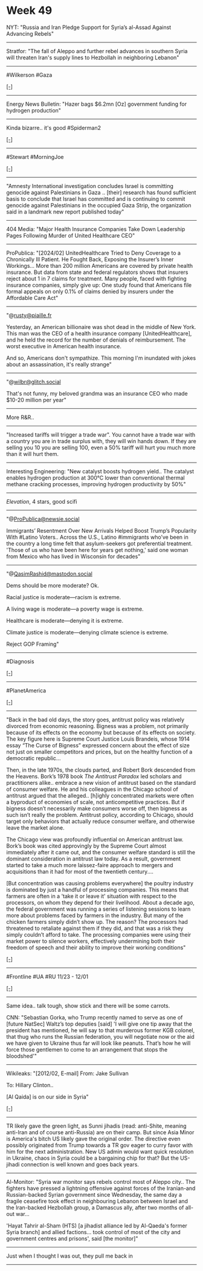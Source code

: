 # Week 49

NYT: "Russia and Iran Pledge Support for Syria’s al-Assad Against
Advancing Rebels"

---

Stratfor: "The fall of Aleppo and further rebel advances in southern
Syria will threaten Iran's supply lines to Hezbollah in neighboring
Lebanon"

---

\#Wilkerson \#Gaza

[[-]](https://youtu.be/OdU_egbDv8c?t=1863)

---

Energy News Bulletin: "Hazer bags $6.2mn [Oz] government funding for
hydrogen production"

---

Kinda bizarre.. it's good \#Spiderman2

[[-]](https://youtu.be/Klt5G6qnGAY)

---

\#Stewart \#MorningJoe

[[-]](https://www.youtube.com/embed/HNcmo-K5Xsg?start=627&end=665)

---

"Amnesty International investigation concludes Israel is committing
genocide against Palestinians in Gaza .. [their] research has found
sufficient basis to conclude that Israel has committed and is
continuing to commit genocide against Palestinians in the occupied
Gaza Strip, the organization said in a landmark new report published
today"

---

404 Media: "Major Health Insurance Companies Take Down Leadership
Pages Following Murder of United Healthcare CEO"

---

ProPublica: "[2024/02] UnitedHealthcare Tried to Deny Coverage to a
Chronically Ill Patient. He Fought Back, Exposing the Insurer’s Inner
Workings...  More than 200 million Americans are covered by private
health insurance. But data from state and federal regulators shows
that insurers reject about 1 in 7 claims for treatment. Many people,
faced with fighting insurance companies, simply give up: One study
found that Americans file formal appeals on only 0.1% of claims denied
by insurers under the Affordable Care Act"

---

"@rusty@piaille.fr

Yesterday, an American billionaire was shot dead in the middle of New
York. This man was the CEO of a health insurance company
[UnitedHealthcare], and he held the record for the number of denials
of reimbursement. The worst executive in American health insurance.

And so, Americans don't sympathize. This morning I'm inundated with
jokes about an assassination, it's really strange"

---

"@wilbr@glitch.social

That's not funny, my beloved grandma was an insurance CEO who made
$10-20 million per year"

---

More R&R..

---

"Increased tariffs will trigger a trade war". You cannot have a trade
war with a country you are in trade surplus with, they will win hands
down. If they are selling you 10 you are selling 100, even a 50%
tariff will hurt you much more than it will hurt them.

---

Interesting Engineering: "New catalyst boosts hydrogen yield.. The
catalyst enables hydrogen production at 300°C lower than conventional
thermal methane cracking processes, improving hydrogen productivity by
50%"

---

*Elevation*, 4 stars, good scifi

---

"@ProPublica@newsie.social

Immigrants’ Resentment Over New Arrivals Helped Boost Trump’s
Popularity With #Latino Voters.. Across the U.S., Latino #immigrants
who’ve been in the country a long time felt that asylum-seekers got
preferential treatment. 'Those of us who have been here for years get
nothing,' said one woman from Mexico who has lived in Wisconsin for
decades"

---

"@QasimRashid@mastodon.social

Dems should be more moderate? Ok.

Racial justice is moderate—racism is extreme.

A living wage is moderate—a poverty wage is extreme.

Healthcare is moderate—denying it is extreme.

Climate justice is moderate—denying climate science is extreme.

Reject GOP Framing"

---

\#Diagnosis

[[-]](https://kolektiva.social/system/media_attachments/files/113/568/008/772/980/437/original/3699370096a3c5b0.jpg)

---

\#PlanetAmerica

[[-]](https://youtu.be/R1N9hPOmLFU?t=575)

---

"Back in the bad old days, the story goes, antitrust policy was
relatively divorced from economic reasoning. Bigness was a problem,
not primarily because of its effects on the economy but because of its
effects on society. The key figure here is Supreme Court Justice Louis
Brandeis, whose 1914 essay “The Curse of Bigness” expressed concern
about the effect of size not just on smaller competitors and prices,
but on the healthy function of a democratic republic...

Then, in the late 1970s, the clouds parted, and Robert Bork descended
from the Heavens. Bork’s 1978 book *The Antitrust Paradox* led
scholars and practitioners alike..  embrace a new vision of antitrust
based on the standard of consumer welfare. He and his colleagues in
the Chicago school of antitrust argued that the alleged.. [h]ighly
concentrated markets were often a byproduct of economies of scale, not
anticompetitive practices. But if bigness doesn’t necessarily make
consumers worse off, then bigness as such isn’t really the
problem. Antitrust policy, according to Chicago, should target only
behaviors that actually reduce consumer welfare, and otherwise leave
the market alone.

The Chicago view was profoundly influential on American antitrust
law. Bork’s book was cited approvingly by the Supreme Court almost
immediately after it came out, and the consumer welfare standard is
still the dominant consideration in antitrust law today. As a result,
government started to take a much more laissez-faire approach to
mergers and acquisitions than it had for most of the twentieth
century....

[But concentration was causing problems everywhere] the poultry
industry is dominated by just a handful of processing companies. This
means that farmers are often in a 'take it or leave it' situation with
respect to the processors, on whom they depend for their
livelihood. About a decade ago, the federal government was running a
series of listening sessions to learn more about problems faced by
farmers in the industry. But many of the chicken farmers simply didn’t
show up. The reason? The processors had threatened to retaliate
against them if they did, and that was a risk they simply couldn’t
afford to take. The processing companies were using their market power
to silence workers, effectively undermining both their freedom of
speech and their ability to improve their working conditions"

[[-]](https://bleedingheartlibertarian.substack.com/p/two-cheers-for-lina-khan)

---

\#Frontline \#UA \#RU 11/23 - 12/01

[[-]](ukrdata/map45.html)

---

Same idea.. talk tough, show stick and there will be some
carrots. 

CNN: "Sebastian Gorka, who Trump recently named to serve as one of
[future NatSec] Waltz’s top deputies [said] 'I will give one tip away
that the president has mentioned, he will say to that murderous former
KGB colonel, that thug who runs the Russian federation, you will
negotiate now or the aid we have given to Ukraine thus far will look
like peanuts. That’s how he will force those gentlemen to come to an
arrangement that stops the bloodshed'"

---

Wikileaks: "[2012/02, E-mail] From: Jake Sullivan

To: Hillary Clinton..

[Al Qaida] is on our side in Syria"

[[-]](https://wikileaks.org/clinton-emails/emailid/23225)

---

TR likely gave the green light, as Sunni jihadis (read: anti-Shite,
meaning anti-Iran and of course anti-Russia) are on their camp. But
since Asia Minor is America's bitch US likely gave the original
order. The directive even possibly originated from Trump towards a TR
gov eager to curry favor with him for the next administration. New US
admin would want quick resolution in Ukraine, chaos in Syria could be
a bargaining chip for that? But the US-jihadi connection is well known
and goes back years.

---

Al-Monitor: "Syria war monitor says rebels control most of Aleppo
city..  The fighters have pressed a lightning offensive against forces
of the Iranian-and Russian-backed Syrian government since Wednesday,
the same day a fragile ceasefire took effect in neighbouring Lebanon
between Israel and the Iran-backed Hezbollah group, a Damascus ally,
after two months of all-out war...

'Hayat Tahrir al-Sham (HTS) [a jihadist alliance led by Al-Qaeda's
former Syria branch] and allied factions... took control of most of
the city and government centres and prisons', said [the monitor]"

---

Just when I thought I was out, they pull me back in

---